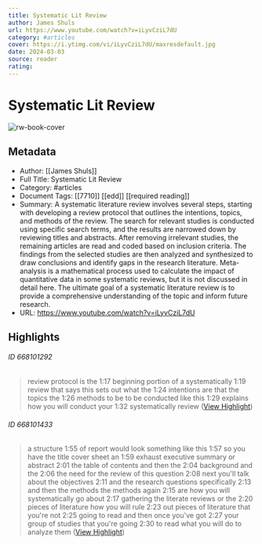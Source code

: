 ```yaml
---
title: Systematic Lit Review
author: James Shuls
url: https://www.youtube.com/watch?v=iLyvCziL7dU
category: #articles
cover: https://i.ytimg.com/vi/iLyvCziL7dU/maxresdefault.jpg
date: 2024-03-03
source: reader
rating:
---
```

# Systematic Lit Review

![rw-book-cover](https://i.ytimg.com/vi/iLyvCziL7dU/maxresdefault.jpg)

## Metadata
- Author: [[James Shuls]]
- Full Title: Systematic Lit Review
- Category: #articles
- Document Tags: [[7710]] [[edd]] [[required reading]] 
- Summary: A systematic literature review involves several steps, starting with developing a review protocol that outlines the intentions, topics, and methods of the review. The search for relevant studies is conducted using specific search terms, and the results are narrowed down by reviewing titles and abstracts. After removing irrelevant studies, the remaining articles are read and coded based on inclusion criteria. The findings from the selected studies are then analyzed and synthesized to draw conclusions and identify gaps in the research literature. Meta-analysis is a mathematical process used to calculate the impact of quantitative data in some systematic reviews, but it is not discussed in detail here. The ultimate goal of a systematic literature review is to provide a comprehensive understanding of the topic and inform future research.
- URL: https://www.youtube.com/watch?v=iLyvCziL7dU

## Highlights
###### ID 668101292
> review protocol is the
> 1:17
> beginning portion of a systematically
> 1:19
> review that says this sets out what the
> 1:24
> intentions are that the topics the
> 1:26
> methods to be to be conducted like this
> 1:29
> explains how you will conduct your
> 1:32
> systematically review ([View Highlight](https://read.readwise.io/read/01hn73f48xtjcz486ewrc568j1))
    
###### ID 668101433
> a structure
> 1:55
> of report would look something like this
> 1:57
> so you have the title cover sheet an
> 1:59
> exhaust executive summary or abstract
> 2:01
> the table of contents and then the
> 2:04
> background and the
> 2:06
> the need for the review of this question
> 2:08
> next you'll talk about the objectives
> 2:11
> and the research questions specifically
> 2:13
> and then the methods the methods again
> 2:15
> are how you will systematically go about
> 2:17
> gathering the literate reviews or the
> 2:20
> pieces of literature how you will rule
> 2:23
> out pieces of literature that you're not
> 2:25
> going to read and then once you've got
> 2:27
> your group of studies that you're going
> 2:30
> to read what you will do to analyze them ([View Highlight](https://read.readwise.io/read/01hn73g040fc9zdrff3h537886))
    
